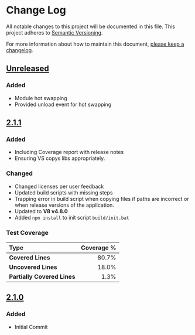 # Change Log
All notable changes to this project will be documented in this file.
This project adheres to [Semantic Versioning](http://semver.org/).

For more information about how to maintain this document, [please keep a changelog](http://keepachangelog.com).

## [Unreleased][unreleased]

### Added
* Module hot swapping 
* Provided unload event for hot swapping

## [2.1.1][2.1.1]

### Added
* Including Coverage report with release notes
* Ensuring VS copys libs appropriately. 

### Changed
* Changed licenses per user feedback
* Updated build scripts with missing steps
* Trapping error in build script when copying files if paths are incorrect or when  release versions of the application. 
* Updated to **V8 v4.8.0**
* Added `npm install` to init script `build/init.bat`

### Test Coverage

| Type                        | Coverage % |
| :-------------------------- | ---------: | 
| **Covered Lines**           |      80.7% | 
| **Uncovered Lines**         |      18.0% | 
| **Partially Covered Lines** |       1.3% | 

## [2.1.0][2.1.0]

### Added
* Initial Commit

[unreleased]: https://github.com/OpenGneu/Flathead/compare/HEAD...v2.1.1
[2.1.1]: https://github.com/OpenGneu/Flathead/compare/v2.1.1...v2.1.0
[2.1.0]: https://github.com/OpenGneu/flathead/tree/v2.1.0